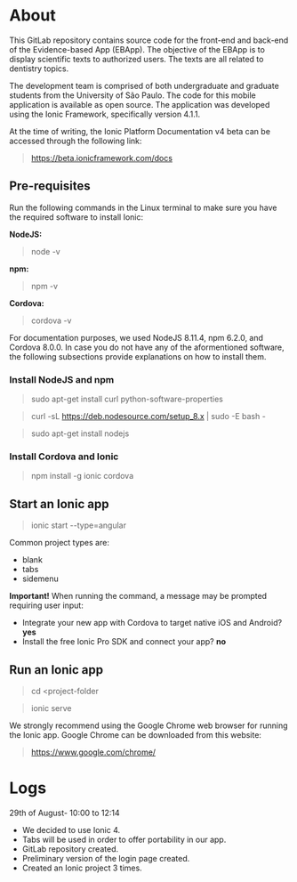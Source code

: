 # About

This GitLab repository contains source code for the front-end and back-end of the Evidence-based App (EBApp). The objective of the EBApp is to display scientific texts to authorized users. The texts are all related to dentistry topics.

The development team is comprised of both undergraduate and graduate students from the University of São Paulo. The code for this mobile application is available as open source. The application was developed using the Ionic Framework, specifically version 4.1.1.

At the time of writing, the Ionic Platform Documentation v4 beta can be accessed through the following link:
> https://beta.ionicframework.com/docs

## Pre-requisites

Run the following commands in the Linux terminal to make sure you have the required software to install Ionic:

<b>NodeJS:</b>
> node -v

<b>npm:</b>
> npm -v

<b>Cordova:</b>
> cordova -v

For documentation purposes, we used NodeJS 8.11.4, npm 6.2.0, and Cordova 8.0.0. In case you do not have any of the aformentioned software, the following subsections provide explanations on how to install them.

### Install NodeJS and npm

> sudo apt-get install curl python-software-properties

> curl -sL https://deb.nodesource.com/setup_8.x | sudo -E bash -

> sudo apt-get install nodejs

### Install Cordova and Ionic

> npm install -g ionic cordova

## Start an Ionic app

> ionic start <project-name> <project-type> --type=angular

Common project types are:

- blank
- tabs
- sidemenu

<b>Important!</b> When running the command, a message may be prompted requiring user input:

- Integrate your new app with Cordova to target native iOS and Android? <b>yes</b>
- Install the free Ionic Pro SDK and connect your app? <b>no</b>

## Run an Ionic app

> cd <project-folder

> ionic serve

We strongly recommend using the Google Chrome web browser for running the Ionic app. Google Chrome can be downloaded from this website:
> https://www.google.com/chrome/

# Logs

29th of August- 10:00 to 12:14
 - We decided to use Ionic 4.
 - Tabs will be used in order to offer portability in our app.
 - GitLab repository created.
 - Preliminary version of the login page created.
 - Created an Ionic project 3 times.
